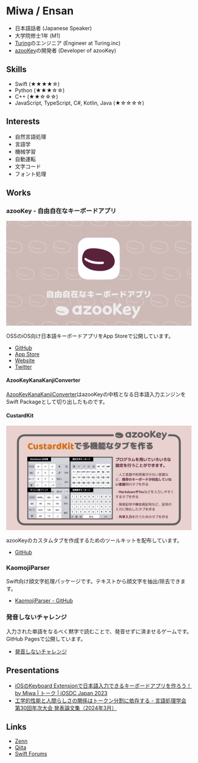 # Miwa / Ensan
* 日本語話者 (Japanese Speaker)
* 大学院修士1年 (M1)
* [Turing](https://www.turing-motors.com/)のエンジニア (Engineer at Turing.inc)
* [azooKey](https://apps.apple.com/jp/app/azookey-%E8%87%AA%E7%94%B1%E8%87%AA%E5%9C%A8%E3%81%AA%E3%82%AD%E3%83%BC%E3%83%9C%E3%83%BC%E3%83%89%E3%82%A2%E3%83%97%E3%83%AA/id1542709230)の開発者 (Developer of azooKey)

## Skills
* Swift (★★★★☆)
* Python (★★★☆☆)
* C++ (★★☆☆☆)
* JavaScript, TypeScript, C#, Kotlin, Java (★☆☆☆☆)

## Interests
* 自然言語処理
* 言語学
* 機械学習
* 自動運転
* 文字コード
* フォント処理

## Works
### azooKey - 自由自在なキーボードアプリ
<img src="./azooKey_image.png" width="500">

OSSのiOS向け日本語キーボードアプリをApp Storeで公開しています。
* [GitHub](https://github.com/ensan-hcl/azooKey)
* [App Store](https://apps.apple.com/jp/app/id1542709230)
* [Website](https://azookey.netlify.app/)
* [Twitter](https://twitter.com/azooKey_dev)

#### AzooKeyKanaKanjiConverter

[AzooKeyKanaKanjiConverter](https://github.com/ensan-hcl/AzooKeyKanaKanjiConverter)はazooKeyの中核となる日本語入力エンジンをSwift Packageとして切り出したものです。

#### CustardKit
<img src="./CustardKit_intro.png" width="500">

azooKeyのカスタムタブを作成するためのツールキットを配布しています。
* [GitHub](https://github.com/ensan-hcl/CustardKit)


### KaomojiParser
Swift向け顔文字処理パッケージです。テキストから顔文字を抽出/除去できます。
* [KaomojiParser - GitHub](https://github.com/ensan-hcl/KaomojiParser)

### 発音しないチャレンジ
入力された単語をなるべく黙字で読むことで、発音せずに済ませるゲームです。GitHub Pagesで公開しています。
* [発音しないチャレンジ](https://ensan-hcl.github.io/NotPronouncingChallenge)

## Presentations
* [iOSのKeyboard Extensionで日本語入力できるキーボードアプリを作ろう！ by Miwa | トーク | iOSDC Japan 2023](https://fortee.jp/iosdc-japan-2023/proposal/87be3428-5381-4aa3-8127-cfd714663429)
* [工学的性能と人間らしさの関係はトークン分割に依存する - 言語処理学会 第30回年次大会 発表論文集（2024年3月）](https://www.anlp.jp/proceedings/annual_meeting/2024/pdf_dir/D7-6.pdf)

## Links
* [Zenn](https://zenn.dev/en3_hcl)
* [Qiita](https://qiita.com/ensan_hcl)
* [Swift Forums](https://forums.swift.org/u/ensan-hcl)
